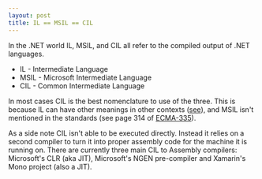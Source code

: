 ```yaml
---
layout: post
title: IL == MSIL == CIL
---
```

In the .NET world IL, MSIL, and CIL all refer to the compiled output of .NET languages. 

* IL - Intermediate Language
* MSIL - Microsoft Intermediate Language
* CIL - Common Intermediate Language

In most cases CIL is the best nomenclature to use of the three. This is because IL can have other meanings in other contexts ([see][1]), and MSIL isn't mentioned in the standards (see page 314 of [ECMA-335][2]).

As a side note CIL isn't able to be executed directly. Instead it relies on a second compiler to turn it into proper assembly code for the machine it is running on. There are currently three main CIL to Assembly compilers: Microsoft's CLR (aka JIT), Microsoft's NGEN pre-compiler and Xamarin's Mono project (also a JIT).

[1]: http://en.wikipedia.org/wiki/Intermediate_language
[2]: http://www.ecma-international.org/publications/files/ECMA-ST/ECMA-335.pdf
